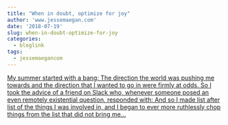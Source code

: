 ```yaml
---
title: "When in doubt, optimize for joy"
author: 'www.jessemaegan.com'
date: '2018-07-19'
slug: when-in-doubt-optimize-for-joy
categories:
  - bloglink
tags:
  - jessemaegancom
---
```


[My summer started with a bang: The direction the world was pushing me towards and the direction that I wanted to go in were firmly at odds. So I took the advice of a friend on Slack who, whenever someone posed an even remotely existential question, responded with: And so I made list after list of the things I was involved in, and I began to ever more ruthlessly chop things from the list that did not bring me...<click to read more>](https://www.jessemaegan.com/post/when-in-doubt-optimize-for-joy/)

